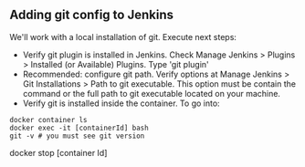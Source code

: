 

## Adding git config to Jenkins

We'll work with a local installation of git. Execute next steps:

- Verify git plugin is installed in Jenkins. Check Manage Jenkins > Plugins > Installed (or Available) Plugins. Type 'git plugin'
- Recommended: configure git path. Verify options at Manage Jenkins > Git Installations > Path to git executable. This option must be contain the command or the full path to git executable located on your machine.
- Verify git is installed inside the container. To go into:

```
docker container ls
docker exec -it [containerId] bash
git -v # you must see git version
```




docker stop [container Id]
